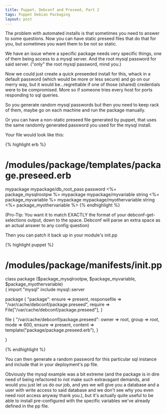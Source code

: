 ```yaml
---
title: Puppet, Debconf and Preseed, Part 2
tags: Puppet Debian Packaging
layout: post
---
```

The problem with automated installs is that sometimes you need to answer to some questions. Now you can have static preseed files that do that for you, but sometimes you want them to be not so static.

We have an issue where a specific package needs very specific things, one of them being access to a mysql server. And the root mysql password for said server. ("only" the root mysql password, mind you.)

Now we could just create a quick preseeded install for this, whack in a default password (which would be more or less secure) and go on our merry way, but it would be...regrettable if one of those (shared) credentials were to be compromised. More so if someone tries every host for ports responding to sql queries.

So you generate random mysql passwords but then you need to keep rack of them, maybe go on each machine and run the package manually.

Or you can have a non-static preseed file generated by puppet, that uses the same randomly generated password you used for the mysql install.

Your file would look like this:


{% highlight erb %}
# /modules/package/templates/package.preseed.erb

mypackage mypackage/db_root_pass     password  <%= package_mysqlrootpw %>
mypackage mypackage/myvariable       string    <%= package_myvariable %>
mypackage mypackage/myothervariable  string    <%= package_myothervariable %>
{% endhighlight %}

(Pro-Tip: You want it to match EXACTLY the format of your debconf-get-selections output, down to the space. Debconf will parse an extra space as an actual answer to any config question)

Then you can patch it back up in your module's init.pp


{% highlight puppet %}

# /modules/package/manifests/init.pp  

class package ($package_mysqlrootpw, $package_myvariable, $package_myothervariable)  
{
  import "mysql"
  include mysql::server  

  package {
    "package": ensure => present,
    responsefile => "/var/cache/debconf/package.preseed",
    require      => File["/var/cache/debconf/package.preseed"],
  }  

  file { "/var/cache/debconf/package.preseed":
    owner        => root,
    group        => root,
    mode         => 600,
    ensure       => present,
    content      => template("package/package.preseed.erb"),
  }

}


{% endhighlight %}


You can then generate a random password for this particular sql instance and include that in your deployment's pp file.

Obviously the mysql example was a bit extreme (and the package is in dire need of being refactored to not make such extravagant demands, and would you just let us do our job, and yes we will give you a database and a user with write access to said database and we don't see why you even need root access anyway thank you.), but it's actually quite useful to be able to install <package of choice> pre-configured with the specific variables we've already defined in the pp file.

